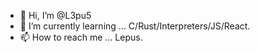 - 👋 Hi, I’m @L3pu5
- 🌱 I’m currently learning ... C/Rust/Interpreters/JS/React.
- 📫 How to reach me ... Lepus.



<!---
L3pu5/L3pu5 is a ✨ special ✨ repository because its `README.md` (this file) appears on your GitHub profile.
You can click the Preview link to take a look at your changes.
--->
